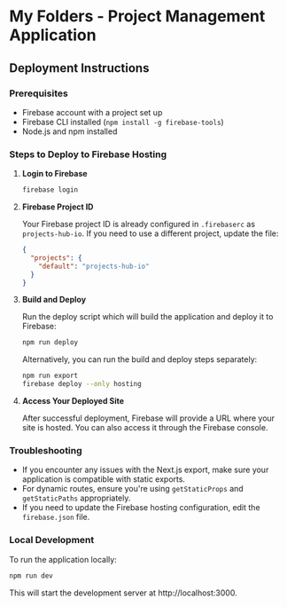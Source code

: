 # My Folders - Project Management Application

## Deployment Instructions

### Prerequisites

- Firebase account with a project set up
- Firebase CLI installed (`npm install -g firebase-tools`)
- Node.js and npm installed

### Steps to Deploy to Firebase Hosting

1. **Login to Firebase**

   ```bash
   firebase login
   ```

2. **Firebase Project ID**

   Your Firebase project ID is already configured in `.firebaserc` as `projects-hub-io`. If you need to use a different project, update the file:

   ```json
   {
     "projects": {
       "default": "projects-hub-io"
     }
   }
   ```

3. **Build and Deploy**

   Run the deploy script which will build the application and deploy it to Firebase:

   ```bash
   npm run deploy
   ```

   Alternatively, you can run the build and deploy steps separately:

   ```bash
   npm run export
   firebase deploy --only hosting
   ```

4. **Access Your Deployed Site**

   After successful deployment, Firebase will provide a URL where your site is hosted. You can also access it through the Firebase console.

### Troubleshooting

- If you encounter any issues with the Next.js export, make sure your application is compatible with static exports.
- For dynamic routes, ensure you're using `getStaticProps` and `getStaticPaths` appropriately.
- If you need to update the Firebase hosting configuration, edit the `firebase.json` file.

### Local Development

To run the application locally:

```bash
npm run dev
```

This will start the development server at http://localhost:3000.
